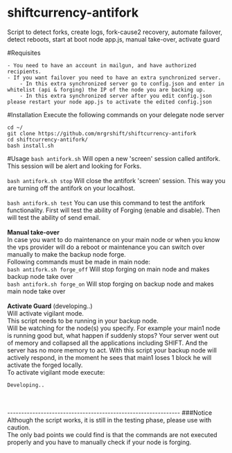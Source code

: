 # shiftcurrency-antifork
Script to detect forks, create logs, fork-cause2 recovery, automate failover, detect reboots, start at boot node app.js, manual take-over, activate guard

#Requisites

	- You need to have an account in mailgun, and have authorized recipients.
	- If you want failover you need to have an extra synchronized server. 
		- In this extra synchronized server go to config.json and enter in whitelist (api & forging) the IP of the node you are backing up.
		- In this extra synchronized server after you edit config.json please restart your node app.js to activate the edited config.json

#Installation
Execute the following commands on your delegate node server
```
cd ~/
git clone https://github.com/mrgrshift/shiftcurrency-antifork
cd shiftcurrency-antifork/
bash install.sh
```

#Usage
`bash antifork.sh` Will open a new 'screen' session called antifork. This session will be alert and looking for Forks.<br>
<br>
`bash antifork.sh stop` Will close the antifork 'screen' session. This way you are turning off the antifork on your localhost.<br>
<br>
`bash antifork.sh test` You can use this command to test the antifork functionality. First will test the ability of Forging (enable and disable). Then will test the ability of send email.<br>
<br>
<b>Manual take-over</b><br>
In case you want to do maintenance on your main node or when you know the vps provider will do a reboot or maintenance you can switch over manually to make the backup node forge.<br>
Following commands must be made in main node:<br>
`bash antifork.sh forge_off` Will stop forging on main node and makes backup node take over<br>
`bash antifork.sh forge_on`  Will stop forging on backup node and makes main node take over<br>
<br>
<b>Activate Guard</b> (developing..)<br>
Will activate vigilant mode.<br>
This script needs to be running in your backup node.<br>
Will be watching for the node(s) you specify. For example your main1 node is running good but, what happen if suddenly stops?
Your server went out of memory and collapsed all the applications including SHIFT. 
And the server has no more memory to act.
With this script your backup node will actively respond, in the moment he sees that main1 loses 1 block he will activate the forged locally.<br>
To activate vigilant mode execute:<br>
```
Developing..
```

<br>
<br>
--------------------------------------------------------------
###Notice
Although the script works, it is still in the testing phase, please use with caution.<br>
The only bad points we could find is that the commands are not executed properly and you have to manually check if your node is forging.
